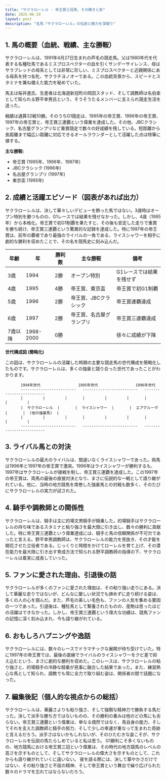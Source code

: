 ```yaml
---
title: "サクラローレル - 帝王賞三冠馬、その輝きと影"
date: 2025-06-29
layout: post
description: "名馬『サクラローレル』の伝説と魅力を深堀り"
---
```


## 1. 馬の概要（血統、戦績、主な勝鞍）

サクラローレルは、1991年4月27日生まれの芦毛の競走馬。父は1980年代を代表する名種牡馬であるミスプロスペクターの血を引くサンデーサイレンス、母はサラブレッドの母系としては非常に珍しい、ミスプロスペクターと近親関係にある母系を持つ名牝、サクラチヨノオーである。この血統背景から、スピードとスタミナを兼ね備えた能力を秘めていた。

馬主は桜井進氏、生産者は北海道新冠町の岡田スタッド、そして調教師は名伯楽として知られる野平幸男氏という、そうそうたるメンバーに支えられ競走生活を送った。

戦績は通算32戦10勝。そのうちG1競走は、1995年の帝王賞、1996年の帝王賞、1997年の帝王賞と、帝王賞三連覇という偉業を達成した。その他、JBCクラシック、名古屋グランプリなど重賞競走で数々の好成績を残している。短距離から長距離まで幅広い距離に対応できるオールラウンダーとして活躍した点は特筆に値する。

**主な勝鞍:**

* 帝王賞 (1995年、1996年、1997年)
* JBCクラシック (1996年)
* 名古屋グランプリ (1997年)
* 東京盃 (1995年)


## 2. 成績と活躍エピソード（図表があれば出力）

サクラローレルは、決して華々しいデビューを飾った馬ではない。3歳時はオープン特別を勝つものの、G1レースでは結果を残せなかった。しかし、4歳（1995年）から本格化。帝王賞で初G1制覇を果たすと、その後も安定した走りで重賞を勝ち続け、帝王賞三連覇という驚異的な記録を達成した。特に1997年の帝王賞は、前年の覇者であり最強のライバルの一角である、ライスシャワーを相手に劇的な勝利を収めたことで、その名を競馬史に刻み込んだ。

| 年齢 | 年 | 勝利数 | 主な勝鞍 | 備考 |
|---|---|---|---|---|
| 3歳 | 1994 | 2勝 | オープン特別 | G1レースでは結果を残せず |
| 4歳 | 1995 | 4勝 | 帝王賞、東京盃 | 帝王賞で初G1制覇 |
| 5歳 | 1996 | 2勝 | 帝王賞、JBCクラシック | 帝王賞連覇達成 |
| 6歳 | 1997 | 2勝 | 帝王賞、名古屋グランプリ | 帝王賞三連覇達成 |
| 7歳以降 | 1998-2000 | 0勝 |  |  徐々に成績が下降 |


**世代構成図 (簡略化)**

この図は、サクラローレルの活躍した時期の主要な競走馬の世代構成を簡略化したものです。サクラローレルは、多くの強豪と競り合った世代であったことがわかります。

```
       1994年世代                 1995年世代                 1996年世代
       -------------------------   -------------------------   -------------------------
       |         |         |       |         |         |       |         |         |
       |  サクラローレル  |       |  ライスシャワー  |       |  エアグルーヴ  |       |  (他の強豪馬)  |
       |         |         |       |         |         |       |         |         |
       -------------------------   -------------------------   -------------------------
```


## 3. ライバル馬との対決

サクラローレルの最大のライバルは、間違いなくライスシャワーであった。両馬は1996年と1997年の帝王賞で激突。1996年はライスシャワーが勝利するも、1997年はサクラローレルが接戦を制し、帝王賞三連覇を達成した。この1997年の帝王賞は、両馬の最後の直接対決となり、まさに伝説的な一戦として語り継がれている。他に、当時の地方競馬を席巻した強豪馬との対戦も数多く、そのたびにサクラローレルの実力が試された。


## 4. 騎手や調教師との関係性

サクラローレルは、騎手は主に的場文男騎手が騎乗した。的場騎手はサクラローレルの持ち味であるスタミナと粘り強さを最大限に引き出し、数々の勝利に貢献した。特に帝王賞三連覇という偉業達成には、騎手と馬の信頼関係が不可欠であったと言える。野平幸男調教師は、サクラローレルの能力を見抜き、その才能を開花させた立役者である。じっくりと時間をかけてローレルを育て上げ、その潜在能力を最大限に引き出す育成方法で知られる野平調教師の指導の下、サクラローレルは着実に成長していった。


## 5. ファンに愛された理由、引退後の話

サクラローレルが多くのファンに愛された理由は、その粘り強い走りにある。決して華麗な走りではないが、どんなに厳しい状況でも諦めずに走り続ける姿は、多くの人の心を掴んだ。また、芦毛の美しい毛色も、ファンの人気を集める要因の一つであった。引退後は、種牡馬として繋養されたものの、産駒は思ったほどの活躍はできなかった。しかし、帝王賞三連覇という偉大な功績は、競馬ファンの記憶に深く刻み込まれ、今も語り継がれている。


## 6. おもしろハプニングや逸話

サクラローレルには、数々のレースでドラマチックな展開が待ち受けていた。特に1997年の帝王賞では、最後の直線でライバルのライスシャワーをクビ差で抑え込むという、まさに劇的な勝利を収めた。このレースは、サクラローレルの粘り強さと、的場騎手の冷静な騎乗が見事に融合した結果であった。また、練習熱心な馬として知られ、調教でも常に全力で取り組む姿は、関係者の間で話題になった。


## 7. 編集後記（個人的な視点からの総括）

サクラローレルは、華麗さよりも粘り強さ、そして強靭な精神力で勝負する馬だった。決して派手な勝ち方ではないものの、その勝利の重みは他のどの馬にも劣らない。帝王賞三連覇という偉業は、単なる偶然ではなく、馬自身の能力、そしてそれを支えた調教師と騎手の努力、そして少しの幸運が重なって生まれた奇跡と言えるだろう。派手さはないかもしれないが、そのひたむきな姿こそが、サクラローレルを伝説の馬たらしめていると私は思う。  G1勝利こそ多くないものの、地方競馬における帝王賞三冠という偉業は、その時代の地方競馬のレベルの高さを示すものとして、そしてサクラローレルの偉大さを示すものとして、これからも語り継がれていくに違いない。  彼を語る際には、決して華やかさだけではない、その粘り強さと不屈の精神、そして帝王賞という舞台で繰り広げられた数々のドラマを忘れてはならないだろう。
